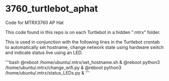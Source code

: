 # 3760_turtlebot_aphat
Code for MTRX3760 AP Hat


This code found in this repo is on each Turtlebot in a hidden ".mtrx" folder.

This is used in conjunction with the following lines in the Turtlebot crontab to automatically set hostname, change network state using hardware switch and indicate status live using an LED. 

'''bash
@reboot /home/ubuntu/.mtrx/set_hostname.sh &
@reboot python3 /home/ubuntu/.mtrx/change_wifi.py &
@reboot python3 /home/ubuntu/.mtrx/status_LEDs.py &
'''
